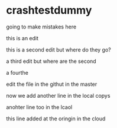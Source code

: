 # crashtestdummy

going to make mistakes here

this is an edit

this is a second edit but where do they go?

a third edit but where are the second

a fourthe

edit the file in the githut in the master

now we add another line in the local copys

anohter line too in the lcaol

this line added at the oringin in the cloud
